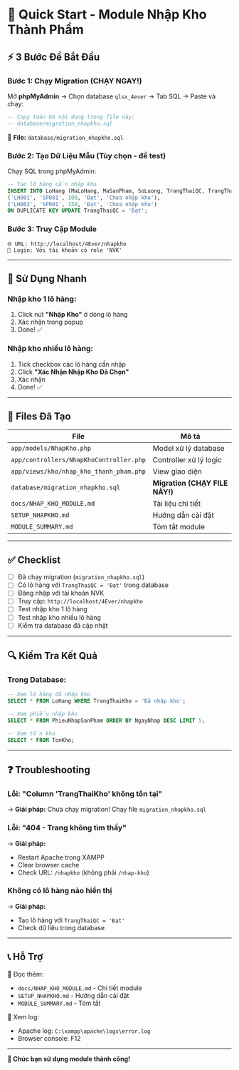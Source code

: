 # 🚀 Quick Start - Module Nhập Kho Thành Phẩm

## ⚡ 3 Bước Để Bắt Đầu

### Bước 1: Chạy Migration (CHẠY NGAY!)

Mở **phpMyAdmin** → Chọn database `qlsx_4ever` → Tab SQL → Paste và chạy:

```sql
-- Copy toàn bộ nội dung trong file này:
-- database/migration_nhapkho.sql
```

📄 **File:** `database/migration_nhapkho.sql`

### Bước 2: Tạo Dữ Liệu Mẫu (Tùy chọn - để test)

Chạy SQL trong phpMyAdmin:

```sql
-- Tạo lô hàng cần nhập kho
INSERT INTO LoHang (MaLoHang, MaSanPham, SoLuong, TrangThaiQC, TrangThaiKho) VALUES
('LH001', 'SP001', 100, 'Đạt', 'Chưa nhập kho'),
('LH002', 'SP001', 150, 'Đạt', 'Chưa nhập kho')
ON DUPLICATE KEY UPDATE TrangThaiQC = 'Đạt';
```

### Bước 3: Truy Cập Module

```
🌐 URL: http://localhost/4Ever/nhapkho
👤 Login: Với tài khoản có role 'NVK'
```

---

## 🎯 Sử Dụng Nhanh

### Nhập kho 1 lô hàng:
1. Click nút **"Nhập Kho"** ở dòng lô hàng
2. Xác nhận trong popup
3. Done! ✅

### Nhập kho nhiều lô hàng:
1. Tick checkbox các lô hàng cần nhập
2. Click **"Xác Nhận Nhập Kho Đã Chọn"**
3. Xác nhận
4. Done! ✅

---

## 📁 Files Đã Tạo

| File | Mô tả |
|------|-------|
| `app/models/NhapKho.php` | Model xử lý database |
| `app/controllers/NhapKhoController.php` | Controller xử lý logic |
| `app/views/kho/nhap_kho_thanh_pham.php` | View giao diện |
| `database/migration_nhapkho.sql` | **Migration (CHẠY FILE NÀY!)** |
| `docs/NHAP_KHO_MODULE.md` | Tài liệu chi tiết |
| `SETUP_NHAPKHO.md` | Hướng dẫn cài đặt |
| `MODULE_SUMMARY.md` | Tóm tắt module |

---

## ✅ Checklist

- [ ] Đã chạy migration (`migration_nhapkho.sql`)
- [ ] Có lô hàng với `TrangThaiQC = 'Đạt'` trong database
- [ ] Đăng nhập với tài khoản NVK
- [ ] Truy cập: `http://localhost/4Ever/nhapkho`
- [ ] Test nhập kho 1 lô hàng
- [ ] Test nhập kho nhiều lô hàng
- [ ] Kiểm tra database đã cập nhật

---

## 🔍 Kiểm Tra Kết Quả

### Trong Database:

```sql
-- Xem lô hàng đã nhập kho
SELECT * FROM LoHang WHERE TrangThaiKho = 'Đã nhập kho';

-- Xem phiếu nhập kho
SELECT * FROM PhieuNhapSanPham ORDER BY NgayNhap DESC LIMIT 5;

-- Xem tồn kho
SELECT * FROM TonKho;
```

---

## ❓ Troubleshooting

### Lỗi: "Column 'TrangThaiKho' không tồn tại"
→ **Giải pháp:** Chưa chạy migration! Chạy file `migration_nhapkho.sql`

### Lỗi: "404 - Trang không tìm thấy"
→ **Giải pháp:** 
- Restart Apache trong XAMPP
- Clear browser cache
- Check URL: `/nhapkho` (không phải `/nhap-kho`)

### Không có lô hàng nào hiển thị
→ **Giải pháp:**
- Tạo lô hàng với `TrangThaiQC = 'Đạt'`
- Check dữ liệu trong database

---

## 📞 Hỗ Trợ

📖 Đọc thêm:
- `docs/NHAP_KHO_MODULE.md` - Chi tiết module
- `SETUP_NHAPKHO.md` - Hướng dẫn cài đặt
- `MODULE_SUMMARY.md` - Tóm tắt

🐛 Xem log:
- Apache log: `C:\xampp\apache\logs\error.log`
- Browser console: F12

---

**🎉 Chúc bạn sử dụng module thành công!**

